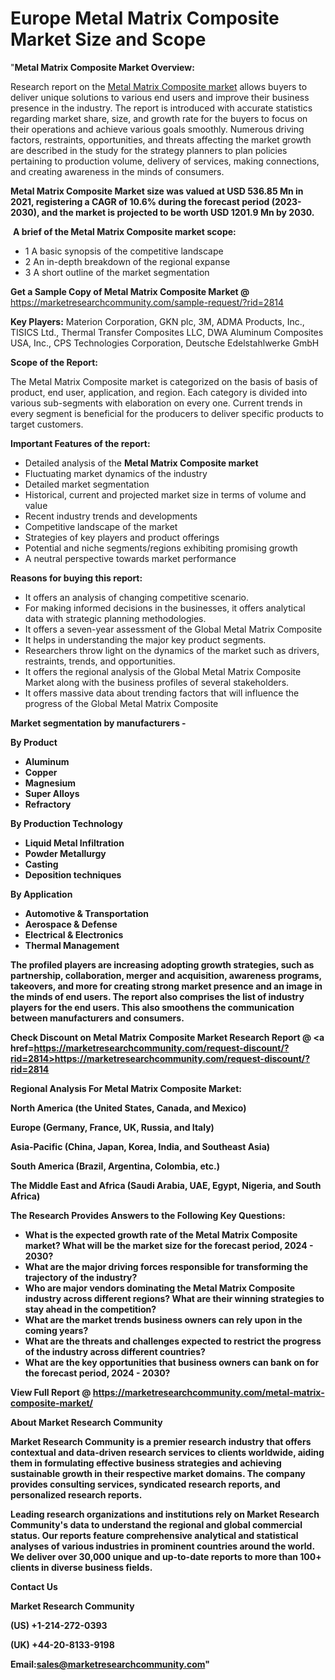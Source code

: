 # Europe Metal Matrix Composite Market Size and Scope 
"<strong>Metal Matrix Composite Market Overview:</strong>

Research report on the <a href=https://marketresearchcommunity.com/metal-matrix-composite-market/>Metal Matrix Composite market</a> allows buyers to deliver unique solutions to various end users and improve their business presence in the industry. The report is introduced with accurate statistics regarding market share, size, and growth rate for the buyers to focus on their operations and achieve various goals smoothly. Numerous driving factors, restraints, opportunities, and threats affecting the market growth are described in the study for the strategy planners to plan policies pertaining to production volume, delivery of services, making connections, and creating awareness in the minds of consumers.

<strong>Metal Matrix Composite Market size was valued at USD 536.85 Mn in 2021, registering a CAGR of 10.6% during the forecast period (2023-2030), and the market is projected to be worth USD 1201.9 Mn by 2030.</strong>

 <Strong>A brief of the Metal Matrix Composite market scope:</Strong>
<ul>
 <li>1  A basic synopsis of the competitive landscape</li>
 <li>2  An in-depth breakdown of the regional expanse</li>
 <li>3  A short outline of the market segmentation</li>
</ul>
<strong>Get a Sample Copy of Metal Matrix Composite Market @ </b></strong><a href=https://marketresearchcommunity.com/sample-request/?rid=2814><u>https://marketresearchcommunity.com/sample-request/?rid=2814</u></a>

<strong>Key Players:</strong> 
Materion Corporation, GKN plc, 3M, ADMA Products, Inc., TISICS Ltd., Thermal Transfer Composites LLC, DWA Aluminum Composites USA, Inc., CPS Technologies Corporation, Deutsche Edelstahlwerke GmbH

<strong>Scope of the Report:</strong>

The Metal Matrix Composite market is categorized on the basis of basis of product, end user, application, and region. Each category is divided into various sub-segments with elaboration on every one. Current trends in every segment is beneficial for the producers to deliver specific products to target customers.

<strong><b>Important Features of the report:</b></strong>
<ul>
  <li>Detailed analysis of the <strong><b>Metal Matrix Composite </b></strong><strong><b>market</b></strong></li>
  <li>Fluctuating market dynamics of the industry</li>
  <li>Detailed market segmentation</li>
  <li>Historical, current and projected market size in terms of volume and value</li>
  <li>Recent industry trends and developments</li>
  <li>Competitive landscape of the market</li>
  <li>Strategies of key players and product offerings</li>
  <li>Potential and niche segments/regions exhibiting promising growth</li>
  <li>A neutral perspective towards market performance</li>
</ul>
<strong><b>Reasons for buying this report:</b></strong>
<ul>
  <li>It offers an analysis of changing competitive scenario.</li>
  <li>For making informed decisions in the businesses, it offers analytical data with strategic planning methodologies.</li>
  <li>It offers a seven-year assessment of the Global Metal Matrix Composite</li>
  <li>It helps in understanding the major key product segments.</li>
  <li>Researchers throw light on the dynamics of the market such as drivers, restraints, trends, and opportunities.</li>
  <li>It offers the regional analysis of the Global Metal Matrix Composite Market along with the business profiles of several stakeholders.</li>
  <li>It offers massive data about trending factors that will influence the progress of the Global Metal Matrix Composite</li>
</ul>

<strong>Market segmentation by manufacturers -</strong>


<strong><strong>By Product</strong></h4>
<ul>
 	<li>Aluminum</li>
 	<li>Copper</li>
 	<li>Magnesium</li>
 	<li>Super Alloys</li>
 	<li>Refractory</li>
</ul>
<strong><strong>By Production Technology</strong></h4>
<ul>
 	<li>Liquid Metal Infiltration</li>
 	<li>Powder Metallurgy</li>
 	<li>Casting</li>
 	<li>Deposition techniques</li>
</ul>
<strong><strong>By Application</strong></h4>
<ul>
 	<li>Automotive &amp; Transportation</li>
 	<li>Aerospace &amp; Defense</li>
 	<li>Electrical &amp; Electronics</li>
 	<li>Thermal Management</li>
</ul>

The profiled players are increasing adopting growth strategies, such as partnership, collaboration, merger and acquisition, awareness programs, takeovers, and more for creating strong market presence and an image in the minds of end users. The report also comprises the list of industry players for the end users. This also smoothens the communication between manufacturers and consumers.

<strong><b>Check Discount on Metal Matrix Composite Market Research Report @ </b></strong><a href=https://marketresearchcommunity.com/request-discount/?rid=2814><u>https://marketresearchcommunity.com/request-discount/?rid=2814</u></a>

<strong>Regional Analysis For Metal Matrix Composite Market:</strong>

<strong>North America</strong> (the United States, Canada, and Mexico)

<strong>Europe</strong> (Germany, France, UK, Russia, and Italy)

<strong>Asia-Pacific</strong> (China, Japan, Korea, India, and Southeast Asia)

<strong>South America</strong> (Brazil, Argentina, Colombia, etc.)

<strong>The Middle East and Africa</strong> (Saudi Arabia, UAE, Egypt, Nigeria, and South Africa)

<strong>The Research Provides Answers to the Following Key Questions:</strong>
<ul>
 	<li>What is the expected growth rate of the Metal Matrix Composite market? What will be the market size for the forecast period, 2024 - 2030?</li>
 	<li>What are the major driving forces responsible for transforming the trajectory of the industry?</li>
 	<li>Who are major vendors dominating the Metal Matrix Composite industry across different regions? What are their winning strategies to stay ahead in the competition?</li>
 	<li>What are the market trends business owners can rely upon in the coming years?</li>
 	<li>What are the threats and challenges expected to restrict the progress of the industry across different countries?</li>
 	<li>What are the key opportunities that business owners can bank on for the forecast period, 2024 - 2030?</li>
</ul>

<strong>View Full Report @</strong> <a href=https://marketresearchcommunity.com/metal-matrix-composite-market/>https://marketresearchcommunity.com/metal-matrix-composite-market/</a>

<strong>About Market Research Community</strong>

Market Research Community is a premier research industry that offers contextual and data-driven research services to clients worldwide, aiding them in formulating effective business strategies and achieving sustainable growth in their respective market domains. The company provides consulting services, syndicated research reports, and personalized research reports.

Leading research organizations and institutions rely on Market Research Community's data to understand the regional and global commercial status. Our reports feature comprehensive analytical and statistical analyses of various industries in prominent countries around the world. We deliver over 30,000 unique and up-to-date reports to more than 100+ clients in diverse business fields.

<strong>Contact Us</strong>

<strong>Market Research Community</strong>

(US) +1-214-272-0393

(UK) +44-20-8133-9198

<strong>Email:</strong>sales@marketresearchcommunity.com"
